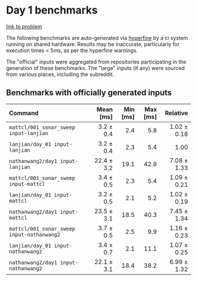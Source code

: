 # Day 1 benchmarks

[link to problem](http://adventofcode.com/2021/day/1)

The following benchmarks are auto-generated via [hyperfine](https://github.com/sharkdp/hyperfine) by a ci system running on shared hardware. Results may be inaccurate, particularly for execution times < 5ms, as per the hyperfine warnings.

The "official" inputs were aggregated from repositories participating in the generation of these benchmarks. The "large" inputs (if any) were sourced from various places, including the subreddit.

## Benchmarks with officially generated inputs
| Command | Mean [ms] | Min [ms] | Max [ms] | Relative |
|:---|---:|---:|---:|---:|
| `mattcl/001_sonar_sweep input-lanjian` | 3.2 ± 0.4 | 2.4 | 5.8 | 1.02 ± 0.18 |
| `lanjian/day_01 input-lanjian` | 3.2 ± 0.4 | 2.3 | 5.4 | 1.00 |
| `nathanwang2/day1 input-lanjian` | 22.4 ± 3.2 | 19.1 | 42.9 | 7.08 ± 1.33 |
| `mattcl/001_sonar_sweep input-mattcl` | 3.4 ± 0.5 | 2.3 | 5.4 | 1.09 ± 0.21 |
| `lanjian/day_01 input-mattcl` | 3.2 ± 0.5 | 2.1 | 5.2 | 1.02 ± 0.19 |
| `nathanwang2/day1 input-mattcl` | 23.5 ± 3.1 | 18.5 | 40.3 | 7.45 ± 1.34 |
| `mattcl/001_sonar_sweep input-nathanwang2` | 3.7 ± 0.5 | 2.5 | 9.9 | 1.16 ± 0.23 |
| `lanjian/day_01 input-nathanwang2` | 3.4 ± 0.7 | 2.1 | 11.1 | 1.07 ± 0.25 |
| `nathanwang2/day1 input-nathanwang2` | 22.1 ± 3.1 | 18.4 | 38.2 | 6.99 ± 1.32 |
